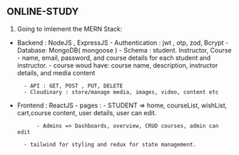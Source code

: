 ## ONLINE-STUDY

1) Going to imlement the MERN Stack:

- Backend : NodeJS , ExpressJS
        - Authentication : jwt , otp, zod, Bcrypt
        - Database: MongoDB( mongoose )
        - Schema : student. Instructor, Course
                - name, email, password, and course details for each student and instructor.
                - course woud have: course name, description, instructor details, and media content

        - API : GET, POST , PUT, DELETE
        - Cloudinary : store/manage media, images, video, content etc 

- Frontend : ReactJS
        - pages :
            - STUDENT => home, courseList, wishList, cart,course content, user details, user can edit.

            - Admins => Dashboards, overview, CRUD courses, admin can edit 

        - tailwind for styling and redux for state management.
